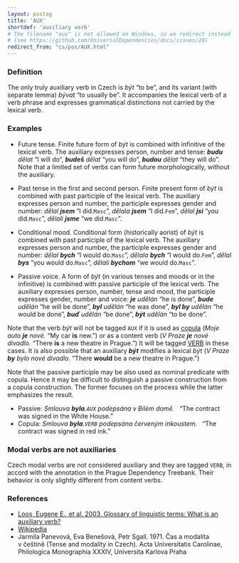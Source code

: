```yaml
---
layout: postag
title: 'AUX'
shortdef: 'auxiliary verb'
# The filename "aux" is not allowed on Windows, so we redirect instead
# (see https://github.com/UniversalDependencies/docs/issues/20)
redirect_from: "cs/pos/AUX.html"
---
```


### Definition

The only truly auxiliary verb in Czech is _být_ “to be”,
and its variant (with separate lemma) _bývat_ “to usually be”.
It accompanies the lexical verb of a verb phrase and expresses
grammatical distinctions not carried by the lexical verb.

### Examples

- Future tense. Finite future form of _být_ is combined with infinitive
  of the lexical verb. The auxiliary expresses person, number and tense:
  _<b>budu</b> dělat_ “I will do”,
  _<b>budeš</b> dělat_ “you will do”,
  _<b>budou</b> dělat_ “they will do”.
  Note that a limited set of verbs can form future morphologically, without
  the auxiliary.

- Past tense in the first and second person.
  Finite present form of _být_ is combined with past participle
  of the lexical verb. The auxiliary expresses person and number,
  the participle expresses gender and number:
  _dělal <b>jsem</b>_ “I did.`Masc`”,
  _dělala <b>jsem</b>_ “I did.`Fem`”,
  _dělal <b>jsi</b>_ “you did.`Masc`”,
  _dělali <b>jsme</b>_ “we did.`Masc`”.

- Conditional mood.
  Conditional form (historically aorist) of _být_ is combined with past participle
  of the lexical verb. The auxiliary expresses person and number,
  the participle expresses gender and number:
  _dělal <b>bych</b>_ “I would do.`Masc`”,
  _dělala <b>bych</b>_ “I would do.`Fem`”,
  _dělal <b>bys</b>_ “you would do.`Masc`”,
  _dělali <b>bychom</b>_ “we would do.`Masc`”.

- Passive voice.
  A form of _být_ (in various tenses and moods or in the infinitive) is combined with
  passive participle
  of the lexical verb. The auxiliary expresses person, number, tense and mood,
  the participle expresses gender, number and voice:
  _<b>je</b> udělán_ “he is done”,
  _<b>bude</b> udělán_ “he will be done”,
  _<b>byl</b> udělán_ “he was done”,
  _<b>byl by</b> udělán_ “he would be done”,
  _<b>buď</b> udělán_ “be done”,
  _<b>být</b> udělán_ “to be done”.

Note that the verb _být_ will not be tagged `AUX` if it is used as
[copula](cs-dep/cop) (_Moje auto <b>je</b> nové._ “My car <b>is</b> new.”)
or as a content verb (_V&nbsp;Praze <b>je</b> nové divadlo._ “There <b>is</b> a new theatre in Prague.”)
It will be tagged [VERB]() in these cases.
It is also possible that an auxiliary _<b>být</b>_ modifies a lexical _být_
(_V&nbsp;Praze <b>by</b> bylo nové divadlo._ “There <b>would</b> be a new theatre in Prague.”)

Note that the passive participle may be also used as nominal predicate with copula.
Hence it may be difficult to distinguish a passive construction from a copula construction.
The former focuses on the process while the latter emphasizes the result.

- Passive: _Smlouva <b>byla</b>.`AUX` podepsána v&nbsp;Bílém domě._ &nbsp; “The contract was signed in the White House.”
- Copula: _Smlouva <b>byla</b>.`VERB` podepsána červeným inkoustem._ &nbsp; “The contract was signed in red ink.”

### Modal verbs are not auxiliaries

Czech modal verbs are not considered auxiliary and they are tagged `VERB`,
in accord with the annotation in the Prague Dependency Treebank.
Their behavior is only slightly different from content verbs.

### References

- [Loos, Eugene E., et al. 2003. Glossary of linguistic terms: What is an auxiliary verb?](http://www-01.sil.org/linguistics/GlossaryOfLinguisticTerms/WhatIsAnAuxiliaryVerb.htm)
- [Wikipedia](http://en.wikipedia.org/wiki/Auxiliary_verb)
- Jarmila Panevová, Eva Benešová, Petr Sgall. 1971. Čas a modalita v&nbsp;češtině (Tense and modality in Czech). Acta Universitatis Carolinae, Philologica Monographia XXXIV, Universita Karlova Praha

